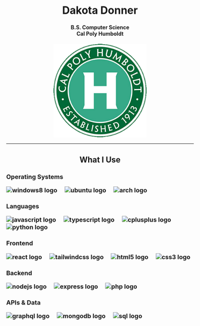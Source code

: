   <div align="center">
    <h1>Dakota Donner</h1>
    <h4>B.S. Computer Science<br/>Cal Poly Humboldt</h4>
    <h4></h4>
    <img src="https://raw.githubusercontent.com/DrFoxPlague/DrFoxPlague/main/cal_poly_logo_nobackground.png" height="250"/> <br/>
    <hr/>
  </div>

<h2 align="center">What I Use</h2>

###



###

<h3 align="left">Operating Systems</p>

<div align="left">
  <img src="https://cdn.jsdelivr.net/gh/devicons/devicon/icons/windows8/windows8-original.svg" height="40" alt="windows8 logo" title="Windows" />
  <img width="12" />
  <img src="https://cdn.simpleicons.org/ubuntu/E95420" height="40" alt="ubuntu logo" title="Ubuntu" />
  <img width="12" />
  <img src="https://wiki.installgentoo.com/images/f/f9/Arch-linux-logo.png" height="40" alt="arch logo" title="Arch Linux" />
</div>

###

<h3 align="left">Languages</p>

<div align="left">
  <img src="https://cdn.jsdelivr.net/gh/devicons/devicon/icons/javascript/javascript-original.svg" height="40" alt="javascript logo" title="JavaScript" />
  <img width="12" />
  <img src="https://cdn.jsdelivr.net/gh/devicons/devicon/icons/typescript/typescript-original.svg" height="40" alt="typescript logo" title="TypeScript" />
  <img width="12" />
  <img src="https://cdn.jsdelivr.net/gh/devicons/devicon/icons/cplusplus/cplusplus-original.svg" height="40" alt="cplusplus logo" title="C++" />
  <img width="12" />
  <img src="https://cdn.jsdelivr.net/gh/devicons/devicon/icons/python/python-original.svg" height="40" alt="python logo" title="Python" />
</div>

###

<h3 align="left">Frontend</p>

<div align="left">
  <img src="https://cdn.jsdelivr.net/gh/devicons/devicon/icons/react/react-original.svg" height="40" alt="react logo" title="ReactJS" />
  <img width="12" />
  <img src="https://cdn.simpleicons.org/tailwindcss/06B6D4" height="40" alt="tailwindcss logo" title="Tailwind CSS" />
  <img width="12" />
  <img src="https://cdn.jsdelivr.net/gh/devicons/devicon/icons/html5/html5-original.svg" height="40" alt="html5 logo" title="Html5" />
  <img width="12" />
  <img src="https://cdn.jsdelivr.net/gh/devicons/devicon/icons/css3/css3-original.svg" height="40" alt="css3 logo" title="CSS" />
</div>

###

<h3 align="left">Backend</p>

<div align="left">
  <img src="https://skillicons.dev/icons?i=nodejs" height="40" alt="nodejs logo" title="NodeJS" />
  <img width="12" />
  <img src="https://skillicons.dev/icons?i=express" height="40" alt="express logo" title="ExpressJS" />
  <img width="12" />
  <img src="https://cdn.jsdelivr.net/gh/devicons/devicon/icons/php/php-original.svg" height="40" alt="php logo" title="PHP" />
</div>

###

<h3 align="left">APIs & Data</p>

<div align="left">
  <img src="https://cdn.jsdelivr.net/gh/devicons/devicon/icons/graphql/graphql-plain.svg" height="40" alt="graphql logo" title="GraphQL" />
  <img width="12" />
  <img src="https://skillicons.dev/icons?i=mongodb" height="40" alt="mongodb logo" title="MongoDB" />
  <img width="12" />
  <img src="https://www.tshirtgeek.com.br/wp-content/uploads/2021/09/com037-scaled.jpg" height="40" alt="sql logo" title="SQL" />
</div>

###
